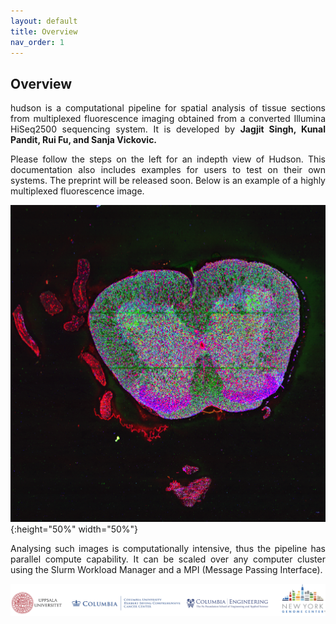 ```yaml
---
layout: default
title: Overview
nav_order: 1
---
```



## Overview


<p align="justify ">
 hudson is a computational pipeline for spatial analysis of tissue sections from multiplexed fluorescence imaging obtained from a converted Illumina
 HiSeq2500 sequencing system. It is developed by  <b> Jagjit Singh, Kunal Pandit, Rui Fu, and Sanja Vickovic. </b>
</p>

<p align="justify ">
 Please follow the steps on the left for an indepth view of Hudson. This documentation also includes examples for users to test on their own systems. The
 preprint will be released soon. Below is an example of a highly multiplexed fluorescence image. 
</p>
 
  ![Image](spinal_tissue.png){:height="50%" width="50%"}


<p align="justify ">
 Analysing such images is computationally intensive, thus the pipeline has parallel compute capability. It can be scaled over any computer cluster using
 the Slurm Workload Manager and a MPI (Message Passing Interface).
</p>

  ![Image](banner.png)


